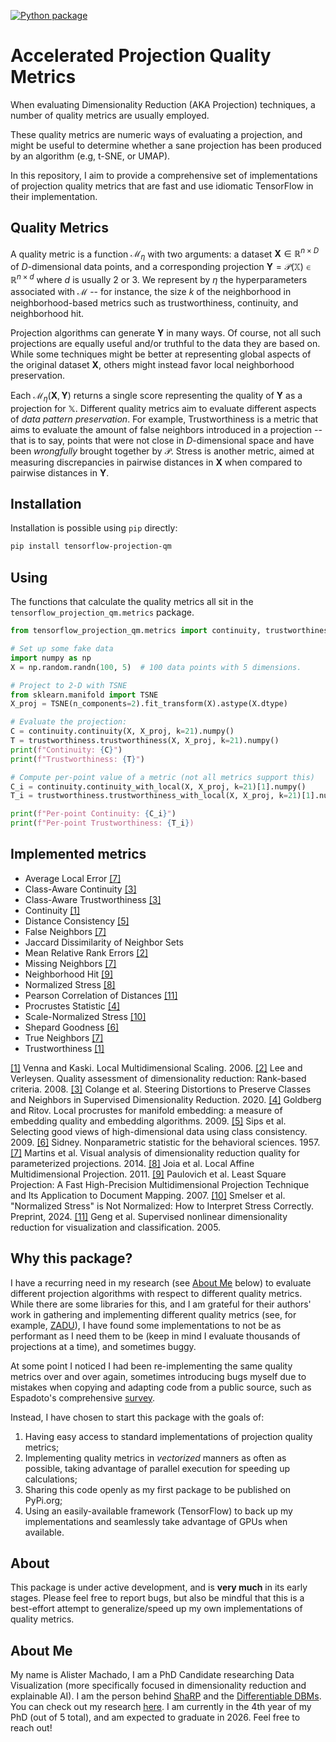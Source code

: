 [![Python package](https://github.com/amreis/tf-projection-qm/actions/workflows/python-package.yml/badge.svg)](https://github.com/amreis/tf-projection-qm/actions/workflows/python-package.yml)
# Accelerated Projection Quality Metrics

When evaluating Dimensionality Reduction (AKA Projection) techniques, a number of quality metrics
are usually employed.

These quality metrics are numeric ways of evaluating a projection, and might be useful to determine
whether a sane projection has been produced by an algorithm (e.g, t-SNE, or UMAP).

In this repository, I aim to provide a comprehensive set of implementations of projection
quality metrics that are fast and use idiomatic TensorFlow in their implementation.

## Quality Metrics

A quality metric is a function $\mathcal{M}_\eta$ with two arguments: a dataset $\mathbf{X} \in \mathbb{R}^{n\times D}$ of $D$-dimensional data points, and a corresponding projection $\mathbf{Y} = \mathcal{P}(\mathbb{X}) \in \mathbb{R}^{n\times d}$ where $d$ is usually 2 or 3. We represent by $\eta$ the hyperparameters associated with $\mathcal{M}$ -- for instance, the size $k$ of the neighborhood in neighborhood-based metrics such as trustworthiness, continuity, and neighborhood hit.

Projection algorithms can generate $\mathbf{Y}$ in many ways. Of course, not all such projections are equally useful and/or truthful to the data they are based on. While some techniques might be better at representing global aspects of the original dataset $\mathbf{X}$, others might instead favor local neighborhood preservation.

Each $\mathcal{M}_\eta(\mathbf{X}, \mathbf{Y})$ returns a single score representing the quality of $\mathbf{Y}$ as a projection for $\mathbb{X}$. Different quality metrics aim to evaluate different aspects of _data pattern preservation_. For example, Trustworthiness is a metric that aims to evaluate the amount of false neighbors introduced in a projection -- that is to say, points that were not close in $D$-dimensional space and have been _wrongfully_ brought together by $\mathcal{P}$. Stress is another metric, aimed at measuring discrepancies in pairwise distances in $\mathbf{X}$ when compared to pairwise distances in $\mathbf{Y}$.

## Installation

Installation is possible using `pip` directly:

```bash
pip install tensorflow-projection-qm
```

## Using

The functions that calculate the quality metrics all sit in the `tensorflow_projection_qm.metrics` package.

```python
from tensorflow_projection_qm.metrics import continuity, trustworthiness

# Set up some fake data
import numpy as np
X = np.random.randn(100, 5)  # 100 data points with 5 dimensions.

# Project to 2-D with TSNE
from sklearn.manifold import TSNE
X_proj = TSNE(n_components=2).fit_transform(X).astype(X.dtype)

# Evaluate the projection:
C = continuity.continuity(X, X_proj, k=21).numpy()
T = trustworthiness.trustworthiness(X, X_proj, k=21).numpy()
print(f"Continuity: {C}")
print(f"Trustworthiness: {T}")

# Compute per-point value of a metric (not all metrics support this)
C_i = continuity.continuity_with_local(X, X_proj, k=21)[1].numpy()
T_i = trustworthiness.trustworthiness_with_local(X, X_proj, k=21)[1].numpy()

print(f"Per-point Continuity: {C_i}")
print(f"Per-point Trustworthiness: {T_i})
```

## Implemented metrics

* Average Local Error [\[7\]](#ale-and-neighbors)
* Class-Aware Continuity [\[3\]](#class-aware-tnc)
* Class-Aware Trustworthiness [\[3\]](#class-aware-tnc)
* Continuity [\[1\]](#continuity-trustworthiness)
* Distance Consistency [\[5\]](#dsc)
* False Neighbors [\[7\]](#ale-and-neighbors)
* Jaccard Dissimilarity of Neighbor Sets
* Mean Relative Rank Errors [\[2\]](#mrre)
* Missing Neighbors [\[7\]](#ale-and-neighbors)
* Neighborhood Hit [\[9\]](#nh)
* Normalized Stress [\[8\]](#stress)
* Pearson Correlation of Distances [\[11\]](#pearson-r)
* Procrustes Statistic [\[4\]](#procrustes)
* Scale-Normalized Stress [\[10\]](#scale-norm-stress)
* Shepard Goodness [\[6\]](#shep-good)
* True Neighbors [\[7\]](#ale-and-neighbors)
* Trustworthiness [\[1\]](#continuity-trustworthiness)

[\[1\]](https://doi.org/10.1016/j.neunet.2006.05.014) <a name="continuity-trustworthiness"></a>Venna and Kaski. Local Multidimensional Scaling. 2006.
[\[2\]](https://doi.org/10.1016/j.neucom.2008.12.017) <a name="mrre"></a>Lee and Verleysen. Quality assessment of dimensionality reduction: Rank-based criteria. 2008.
[\[3\]](https://proceedings.neurips.cc/paper/2020/hash/99607461cdb9c26e2bd5f31b12dcf27a-Abstract.html) <a name="class-aware-tnc"></a>Colange et al. Steering Distortions to Preserve Classes and Neighbors in Supervised Dimensionality Reduction. 2020.
[\[4\]](https://doi.org/10.1007/s10994-009-5107-9) <a name="procrustes"></a>Goldberg and Ritov. Local procrustes for manifold embedding: a measure of embedding quality and embedding algorithms. 2009.
[\[5\]](https://doi.org/10.1111/j.1467-8659.2009.01467.x) <a name="dsc"></a> Sips et al. Selecting good views of high-dimensional data using class consistency. 2009.
[\[6\]](https://journals.lww.com/jonmd/abstract/1957/07000/nonparametric_statistics_for_the_behavioral.32.aspx) <a name="shep-good"></a>Sidney. Nonparametric statistic for the behavioral sciences. 1957.
[\[7\]](https://doi.org/10.1016/j.cag.2014.01.006) <a name="ale-and-neighbors"></a>Martins et al. Visual analysis of dimensionality reduction quality for parameterized projections. 2014.
[\[8\]](https://doi.org/10.1109/TVCG.2011.220) <a name="stress"></a> Joia et al. Local Affine Multidimensional Projection. 2011.
[\[9\]](https://doi.org/10.1109/TVCG.2007.70443) <a name="nh"></a>Paulovich et al. Least Square Projection: A Fast High-Precision Multidimensional Projection Technique and Its Application to Document Mapping. 2007.
[\[10\]](https://doi.org/10.48550/arXiv.2408.07724) <a name="scale-norm-stress"></a>Smelser et al. "Normalized Stress" is Not Normalized: How to Interpret Stress Correctly. Preprint, 2024.
[\[11\]](https://doi.org/10.1109/TSMCB.2005.850151) <a name="pearson-r"></a>Geng et al. Supervised nonlinear dimensionality reduction for visualization and classification. 2005.

## Why this package?

I have a recurring need in my research (see [About Me](#about-me) below) to evaluate different projection algorithms with respect to different quality metrics. While there are some libraries for this, and I am grateful for their authors' work in gathering and implementing different quality metrics (see, for example, [ZADU](https://github.com/hj-n/zadu)), I have found some implementations to not be as performant as I need them to be (keep in mind I evaluate thousands of projections at a time), and sometimes buggy.

At some point I noticed I had been re-implementing the same quality metrics over and over again, sometimes introducing bugs myself due to mistakes when copying and adapting code from a public source, such as Espadoto's comprehensive [survey](https://github.com/mespadoto/dlmp).

Instead, I have chosen to start this package with the goals of:

1. Having easy access to standard implementations of projection quality metrics;
2. Implementing quality metrics in _vectorized_ manners as often as possible, taking advantage of parallel execution for speeding up calculations;
3. Sharing this code openly as my first package to be published on PyPi.org;
4. Using an easily-available framework (TensorFlow) to back up my implementations and seamlessly take advantage of GPUs when available.

## About

This package is under active development, and is **very much** in its early stages. Please feel free to report bugs, but also be mindful that this is a best-effort attempt to generalize/speed up my own implementations of quality metrics.

## About Me

My name is Alister Machado, I am a PhD Candidate researching Data Visualization (more specifically focused in dimensionality reduction and explainable AI). I am the person behind [ShaRP](https://github.com/amreis/sharp) and the [Differentiable DBMs](https://github.com/amreis/differentiable-dbm). You can check out my research [here](https://scholar.google.com.br/citations?user=WVXX6mYAAAAJ&hl=en). I am currently in the 4th year of my PhD (out of 5 total), and am expected to graduate in 2026. Feel free to reach out!
